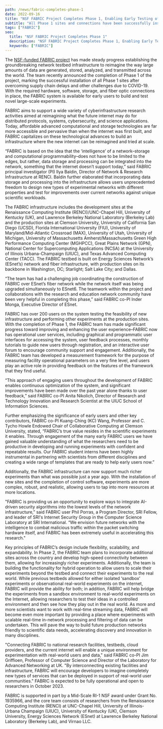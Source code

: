 ```yaml
---
path: /news/fabric-completes-phase-1
date: 2022-09-16
title: "NSF FABRIC Project Completes Phase 1, Enabling Early Testing of Unprecedented Large-scale Network Experiments"
subtitle: "All Phase 1 sites and connections have been successfully installed to create the basis for the international FABRIC infrastructure"
tags: ["FABRIC"]
seo:
  title: "NSF FABRIC Project Completes Phase 1"
  description: "NSF FABRIC Project Completes Phase 1, Enabling Early Testing of Unprecedented Large-scale Network Experiments. All Phase 1 sites and connections have been successfully installed to create the basis for the international FABRIC infrastructure."
  keywords: ["FABRIC"]
---
```


The [NSF-funded FABRIC project](https://whatisfabric.net/) has made steady progress establishing the groundbreaking network testbed infrastructure to reimagine the way large amounts of data are generated, stored, analyzed, and transmitted across the world. The team recently announced the completion of Phase 1 of the project, marking the successful installation of all Phase 1 sites after overcoming supply chain delays and other challenges due to COVID-19. With the required hardware, software, storage, and fiber optic connections in place, the FABRIC system is available for early users to build and test novel large-scale experiments.

FABRIC aims to support a wide variety of cyberinfrastructure research activities aimed at reimagining what the future internet may do for distributed protocols, systems, cybersecurity, and science applications. Today, affordable advanced computational and storage technologies are far more accessible and pervasive than when the internet was first built, and FABRIC capitalizes on these technological advances to build an infrastructure where the new internet can be reimagined and tried at scale.

“FABRIC is based on the idea that the ‘intelligence’ of a network–storage and computational programmability–does not have to be limited to the edges, but rather, data storage and processing can be integrated into the network, something that the internet doesn’t support today,” said FABRIC principal investigator (PI) Ilya Baldin, Director of Network & Research Infrastructure at RENCI. Baldin further elaborated that incorporating data storage and processing into the infrastructure allows users unprecedented freedom to design new types of experimental networks with different properties and test for improvements over current networks against unique scientific workloads.

The FABRIC infrastructure includes the development sites at the Renaissance Computing Institute (RENCI)/UNC-Chapel Hill, University of Kentucky (UK), and Lawrence Berkeley National Laboratory (Berkeley Lab) and the production sites at Clemson University, University of California San Diego (UCSD), Florida International University (FIU), University of Maryland/Mid-Atlantic Crossroad (MAX), University of Utah, University of Michigan, University of Massachusetts Amherst/Massachusetts Green High Performance Computing Center (MGHPCC), Great Plains Network (GPN), National Center for Supercomputing Applications (NCSA) at the University of Illinois Urbana-Champaign (UIUC), and Texas Advanced Computing Center (TACC). The FABRIC testbed is built on Energy Sciences Network’s (ESnet’s) network and fiber infrastructure, with production sites on its backbone in Washington, DC; Starlight; Salt Lake City; and Dallas.

“The team has had a challenging job coordinating the construction of FABRIC over ESnet’s fiber network while the network itself was being upgraded simultaneously to ESnet6. The teamwork within the project and collaborations with the research and education network community have been very helpful in completing this phase,” said FABRIC co-PI Inder Monga, Executive Director of ESnet.

FABRIC has over 200 users on the system testing the feasibility of new infrastructure and performing other experiments at the production sites. With the completion of Phase 1, the FABRIC team has made significant progress toward improving and enhancing the user experience–FABRIC now has operational user services, including graphical and programmatic user interfaces for accessing the system, user feedback processes, monthly tutorials to guide new users through registration, and an interactive user forum to encourage community support and engagement. Additionally, the FABRIC team has developed a measurement framework for the purpose of measuring facility operational parameters on a very fine level, and users play an active role in providing feedback on the features of the framework that they find useful.

“This approach of engaging users throughout the development of FABRIC enables continuous optimization of the system, and significant improvements have been made over the past year alone thanks to user feedback,” said FABRIC co-PI Anita Nikolich, Director of Research and Technology Innovation and Research Scientist at the UIUC School of Information Sciences.

Further emphasizing the significance of early users and other key contributors, FABRIC co-PI Kuang-Ching (KC) Wang, Professor and C. Tycho Howle Endowed Chair of Collaborative Computing at Clemson University, stated, “FABRIC’s true value resides in the scientific experiments it enables. Through engagement of the many early FABRIC users we have gained valuable understanding of what the researchers need to be productive in developing and running experiments with confident and repeatable results. Our FABRIC student interns have been highly instrumental in partnering with scientists from different disciplines and creating a wide range of templates that are ready to help early users now.”

Additionally, the FABRIC infrastructure can now support much richer experiments than what was possible just a year ago. With the installation of new sites and the completion of control software, experiments are more complex, robust, and realistic, allowing users to tap into more resources at more locations.

"FABRIC is providing us an opportunity to explore ways to integrate AI-driven security algorithms into the lowest levels of the network infrastructure,” said FABRIC user Phil Porras, a Program Director, SRI Fellow, and leader of SRI's Internet Security Group in the Computer Science Laboratory at SRI International. “We envision future networks with the intelligence to combat malicious traffic within the packet switching hardware itself, and FABRIC has been extremely useful in accelerating this research."

Key principles of FABRIC’s design include flexibility, scalability, and expandability. In Phase 2, the FABRIC team plans to incorporate additional sites across the country and develop high-speed connectivity between them, allowing for increasingly richer experiments. Additionally, the team is building the functionality for hybrid operation to allow users to scale their experiments beyond the testbed and connect their experiments to the real world. While previous testbeds allowed for either isolated ‘sandbox’ experiments or observational real-world experiments on the internet, FABRIC will provide the ability for both; in addition, FABRIC will help bridge the experiments from a sandbox environment to real-world experiments on the Internet, allowing researchers to test their ideas in a controlled environment and then see how they play out in the real world. As more and more scientists want to work with real-time streaming data, FABRIC will become even more important by providing a place where experiments with scalable real-time in-network processing and filtering of data can be undertaken. This will pave the way to build future production networks friendly to scientific data needs, accelerating discovery and innovation in many disciplines.

"Connecting FABRIC to national research facilities, testbeds, cloud providers, and the current internet will enable a unique environment for experimentation with real-world users and data," said FABRIC co-PI Jim Griffioen, Professor of Computer Science and Director of the Laboratory for Advanced Networking at UK. "By interconnecting existing facilities and infrastructure, FABRIC will encourage developers to imagine completely new types of services that can be deployed in support of real-world user communities."
FABRIC is expected to be fully operational and open to researchers in October 2023.

FABRIC is supported in part by a Mid-Scale RI-1 NSF award under Grant No. 1935966, and the core team consists of researchers from the Renaissance Computing Institute (RENCI) at UNC-Chapel Hill, University of Illinois-Urbana Champaign (UIUC), University of Kentucky (UK), Clemson University, Energy Sciences Network (ESnet) at Lawrence Berkeley National Laboratory (Berkeley Lab), and Virnao LLC.
